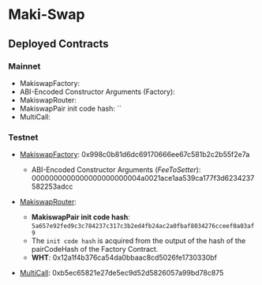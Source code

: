# Maki-Swap 

## Deployed Contracts

### Mainnet

- MakiswapFactory:
- ABI-Encoded Constructor Arguments (Factory):
- MakiswapRouter:
- MakiswapPair init code hash: ``
- MultiCall:

### Testnet

- [MakiswapFactory](https://testnet.hecoinfo.com/address/0x998c0b81d6dc69170666ee67c581b2c2b55f2e7a#code): 0x998c0b81d6dc69170666ee67c581b2c2b55f2e7a
    - ABI-Encoded Constructor Arguments (*FeeToSetter*): 0000000000000000000000004a0021ace1aa539ca177f3d6234237582253adcc
- [MakiswapRouter](https://testnet.hecoinfo.com/address/0x0cE2C1Ac7E2EeC25EAA70cdfFC87aa9959335AbF#code): 

    - __MakiswapPair init code hash__: `5a657e92fed9c3c784237c317c3b2ed4fb24ac2a0fbaf8034276cceef0a03af9`
    - The `init code hash` is acquired from the output of the hash of the pairCodeHash of the Factory Contract.
    - __WHT__: 0x12a1f4b376ca54da0bbaac8cd5026fe1730330bf
- [MultiCall](https://testnet.hecoinfo.com/address/0xb5ec65821e27de5ec9d52d5826057a99bd78c875#code): 0xb5ec65821e27de5ec9d52d5826057a99bd78c875
